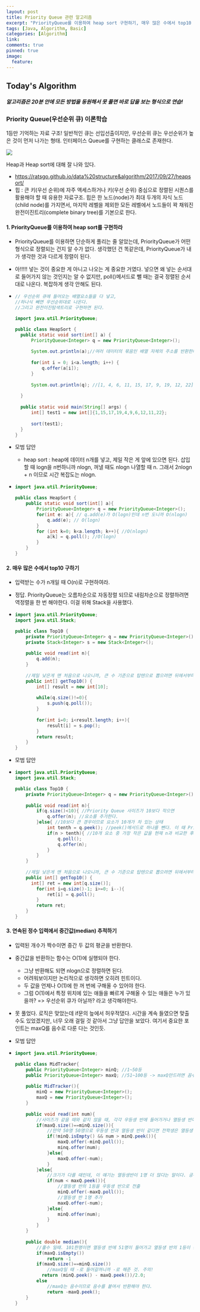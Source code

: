 ```yaml
---
layout: post
title: Priority Queue 관련 알고리즘
excerpt: "PriorityQueue를 이용하여 heap sort 구현하기, 매우 많은 수에서 top10 구하기, 연속된 정수 입력에서 중간값(median) 추적하기"
tags: [Java, Algorithm, Basic]
categories: [Algorithm]
link:
comments: true
pinned: true
image:
  feature:
---
```




## Today's Algorithm

##### 알고리즘은 20분 안에 모든 방법을 동원해서 못 풀면 바로 답을 보는 형식으로 연습!

### Priority Queue(우선순위 큐) 이론학습

1등만 기억하는 자료 구조! 일반적인 큐는 선입선출이지만, 우선순위 큐는 우선순위가 높은 것이 먼저 나가는 형태. 인터페이스 Queue를 구현하는 클래스로 존재한다.

![](/img/2018-04-10-01.png)

Heap과 Heap sort에 대해 잘 나와 있다.

- https://ratsgo.github.io/data%20structure&algorithm/2017/09/27/heapsort/
- 힙 : 큰 키(우선 순위)에 자주 액세스하거나 키(우선 순위) 중심으로 정렬된 시퀀스를 활용해야 할 때 유용한 자료구조. 힙은 한 노드(node)가 최대 두개의 자식 노드(child node)를 가지면서, 마지막 레벨을 제외한 모든 레벨에서 노드들이 꽉 채워진 완전이진트리(complete binary tree)를 기본으로 한다.

#### 1. PriorityQueue를 이용하여 heap sort를 구현하라

- PriorityQueue를 이용하면 단순하게 풀리는 줄 알았는데, PriorityQueue가 어떤 형식으로 정렬되는 건지 알 수가 없다. 생각했던 건 똑같은데, PriorityQueue가 내가 생각한 것과 다르게 정렬이 된다. 

- 아!!!!! 넣는 것이 중요한 게 아니고 나오는 게 중요한 거였다. 넣으면 왜 넣는 순서대로 들어가지 않는 것인지는 알 수 없지만, poll()메서드로 뺄 때는 결국 정렬된 순서대로 나온다. 복잡하게 생각 안해도 된다.

- ```java
  // 우선순위 큐에 들어오는 배열요소들을 다 넣고,
  //하나식 빼면 우선순위대로 나온다.
  //그리고 완전이진탐색트리로 구현하면 된다.

  import java.util.PriorityQueue;

  public class HeapSort {
  	public static void sort(int[] a) {
  		PriorityQueue<Integer> q = new PriorityQueue<Integer>();
  		
  		System.out.println(a);//여러 데이터의 묶음인 배열 자체의 주소를 반환한다.
  		
  		for(int i = 0; i<a.length; i++) {
  			q.offer(a[i]);
  		}
  		
  		System.out.println(q); //[1, 4, 6, 11, 15, 17, 9, 19, 12, 22] 어떤 순서로 정렬이 되는 건지..? 
  		
  	}
  	
  	public static void main(String[] args) {
  		int[] test1 = new int[]{1,15,17,19,4,9,6,12,11,22};
  		
  		sort(test1);
  	}
  }

  ```

- 모범 답안

  - heap sort : heap에 데이터 n개를 넣고, 제일 작은 게 앞에 있으면 된다. 삽입할 때 logn을 n번하니까 nlogn, 꺼낼 때도 nlogn 나열할 때 n. 그래서 2nlogn + n 이므로 시간 복잡도는 nlogn.

- ```java
  import java.util.PriorityQueue;

  public class HeapSort {
      public static void sort(int[] a){
          PriorityQueue<Integer> q = new PriorityQueue<Integer>();
          for(int e: a){ // q.add(e)가 O(logn)인데 n번 도니까 O(nlogn)
              q.add(e); // O(logn)
          }
          for (int k=0; k<a.length; k++){ //O(nlogn)
              a[k] = q.poll(); //O(logn)
          }
      }
  }
  ```

#### 2. 매우 많은 수에서 top10 구하기

- 입력받는 수가 n개일 때 O(n)로 구현하여라.

- 정답. PriorityQueue는 오름차순으로 자동정렬 되므로 내림차순으로 정렬하려면 역정렬을 한 번 해야한다. 이걸 위해 Stack을 사용했다.

- ```java
  import java.util.PriorityQueue;
  import java.util.Stack;

  public class Top10 {
      private PriorityQueue<Integer> q = new PriorityQueue<Integer>();
      private Stack<Integer> s = new Stack<Integer>();
      
      public void read(int n){
          q.add(n);
      }
      
      //제일 낮은게 맨 처음으로 나오니까, 큰 수 기준으로 탑텐으로 뽑으려면 뒤에서부터 뽑아야 할 듯. 스택 한 번 써보자
      public int[] getTop10() {
          int[] result = new int[10];
          
          while(q.size()!=0){
              s.push(q.poll());
          }
          
          for(int i=0; i<result.length; i++){
              result[i] = s.pop();
          }
          return result;
      }
  }
  ```

- 모범 답안

- ```java
  import java.util.PriorityQueue;
  import java.util.Stack;

  public class Top10 {
      private PriorityQueue<Integer> q = new PriorityQueue<Integer>();
      
      public void read(int n){
          if(q.size()<10){ //Priority Queue 사이즈가 10보다 작으면
              q.offer(n); //요소를 추가한다.
          }else{ //10보다 큰 경우이므로 요소가 10개가 차 있는 상태
              int tenth = q.peek(); //peek()메서드로 하나를 뺀다. 이 때 Priority Queue 속성에 의해 10개 요소 중 가장 작은 것이 빠진다.
              if(n > tenth){ //10개 요소 중 가장 작은 값을 현재 n과 비교한 후, 만약 n이 더 크면 기존 스택에서 가장 작은 것을 제거하고 n을 넣는다.
                  q.poll();
                  q.offer(n);
              }
          }
      }
      
      //제일 낮은게 맨 처음으로 나오니까, 큰 수 기준으로 탑텐으로 뽑으려면 뒤에서부터 뽑아야 할 듯. 스택 한 번 써보자
      public int[] getTop10() {
  		int[] ret = new int[q.size()];
          for(int i=q.size()-1; i>=0; i--){
              ret[i] = q.poll();
          }
          return ret;
      }
  }
  ```

#### 3. 연속된 정수 입력에서 중간값(median) 추적하기

- 입력된 개수가 짝수이면 중간 두 값의 평균을 반환한다.

- 중간값을 반환하는 함수는 O(1)에 실행되야 한다.

  - 그냥 반환해도 되면 nlogn으로 정렬하면 된다. 
  - 어려워보이지만 논리적으로 생각하면 오히려 힌트이다. 
  - 두 값을 언제나 O(1)에 한 꺼 번에 구해올 수 있어야 한다.
  - 그럼 O(1)에서 특정 위치에 있는 애들을 빠르게 구해올 수 있는 애들은 누가 있을까? => 우선순위 큐가 아닐까? 라고 생각해야한다.

- 못 풀었다. 로직은 맞았는데 if문의 늪에서 허우적댔다. 시간을 계속 들였으면 맞출 수도 있었겠지만, 너무 오래 걸릴 것 같아서 그냥 답안을 보았다. 여기서 중요한 포인트는 maxQ를 음수로 다룬 다는 것인듯.

- 모범 답안

- ```java
  import java.util.PriorityQueue;

  public class MidTracker{
      public PriorityQueue<Integer> minQ; //1~50등
      public PriorityQueue<Integer> maxQ; //51~100등 -> maxQ만드려면 꼼수로 음수를 넣어준다. 음수로 바꾸면 음수가 반환되고 마지막에 '-'를 떼어주면 된다.
      
      public MidTracker(){
          minQ = new PriorityQueue<Integer>();
          maxQ = new PriorityQueue<Integer>();
      }
      
      public void read(int num){
          //사이즈가 같을 때와 같지 않을 때, 각각 우등생 반에 들어가거나 열등생 반에 들어가거나 하는 2가지 경우의 수가 있으므로 총 4가지 경우의 수를 고려하면 된다.
          if(maxQ.size()==minQ.size()){
              //만약 50명 50명으로 우등생 반과 열등생 반이 같다면 전학생은 열등생 반으로 가야 한다. median()메서드에서 정한 것과 같다.
              if(!minQ.isEmpty() && num > minQ.peek()){
                  maxQ.offer(-minQ.poll());
                  minq.offer(num);
              }else{
                  maxQ.offer(-num);
              }
          }else{
              //크기가 다를 때인데, 이 얘기는 열등생반이 1명 더 많다는 말이다. 공부를 잘해서 우등생 반에 한명이 더 들어가면 문제가 없지만, 공부를 못해서 열등생 반이 2명이 되면 차이가 2명이 되므로 문제가 된다. 만약 이렇게 차이가 2명이 되면 열등생 반의 1등이 우등생 반으로 가야한다.
              if(num < maxQ.peek()){
                  //열등생 반의 1등을 우등생 반으로 전출
                  minQ.offer(-maxQ.poll());
                  //열등생 반 1명 추가
                  maxQ.offer(-num);
              }else{
                  minQ.offer(num);
              }
          }
      }
      
      public double median(){
          //홀수 일때. 101한명이면 열등생 반에 51명이 들어가고 열등생 반의 1등이 중간 값이다. 그런데 만약에 열등생 반이 같거나 1명 많은데 비어있다? 그럼 우등생 반도 비어있다는 얘기이다. 이럴 때는 제약조건을 면접관한테 물어봐야 한다.
          if(maxQ.isEmpty())
              return -1
          if(maxQ.size()==minQ.size())
              //maxQ일 때 -로 들어갈꺼니까 -로 해준 것. 주의!
   			return (minQ.peek() - maxQ.peek())/2.0;
          else
              //maxQ는 음수이므로 음수를 붙여서 반환해야 한다.
              return -maxQ.peek();
      }
  }
  ```

### 